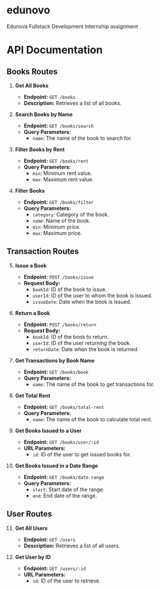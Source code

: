 # edunovo
Edunova Fullstack Development Internship assignment

# API Documentation

## Books Routes

1. **Get All Books**
   - **Endpoint:** `GET /books`
   - **Description:** Retrieves a list of all books.

2. **Search Books by Name**
   - **Endpoint:** `GET /books/search`
   - **Query Parameters:**
     - `name`: The name of the book to search for.

3. **Filter Books by Rent**
   - **Endpoint:** `GET /books/rent`
   - **Query Parameters:**
     - `min`: Minimum rent value.
     - `max`: Maximum rent value.

4. **Filter Books**
   - **Endpoint:** `GET /books/filter`
   - **Query Parameters:**
     - `category`: Category of the book.
     - `name`: Name of the book.
     - `min`: Minimum price.
     - `max`: Maximum price.

## Transaction Routes

5. **Issue a Book**
   - **Endpoint:** `POST /books/issue`
   - **Request Body:**
     - `bookId`: ID of the book to issue.
     - `userId`: ID of the user to whom the book is issued.
     - `issueDate`: Date when the book is issued.

6. **Return a Book**
   - **Endpoint:** `POST /books/return`
   - **Request Body:**
     - `bookId`: ID of the book to return.
     - `userId`: ID of the user returning the book.
     - `returnDate`: Date when the book is returned.

7. **Get Transactions by Book Name**
   - **Endpoint:** `GET /books/book`
   - **Query Parameters:**
     - `name`: The name of the book to get transactions for.

8. **Get Total Rent**
   - **Endpoint:** `GET /books/total-rent`
   - **Query Parameters:**
     - `name`: The name of the book to calculate total rent.

9. **Get Books Issued to a User**
   - **Endpoint:** `GET /books/user/:id`
   - **URL Parameters:**
     - `id`: ID of the user to get issued books for.

10. **Get Books Issued in a Date Range**
    - **Endpoint:** `GET /books/date-range`
    - **Query Parameters:**
      - `start`: Start date of the range.
      - `end`: End date of the range.

## User Routes

11. **Get All Users**
    - **Endpoint:** `GET /users`
    - **Description:** Retrieves a list of all users.

12. **Get User by ID**
    - **Endpoint:** `GET /users/:id`
    - **URL Parameters:**
      - `id`: ID of the user to retrieve.
